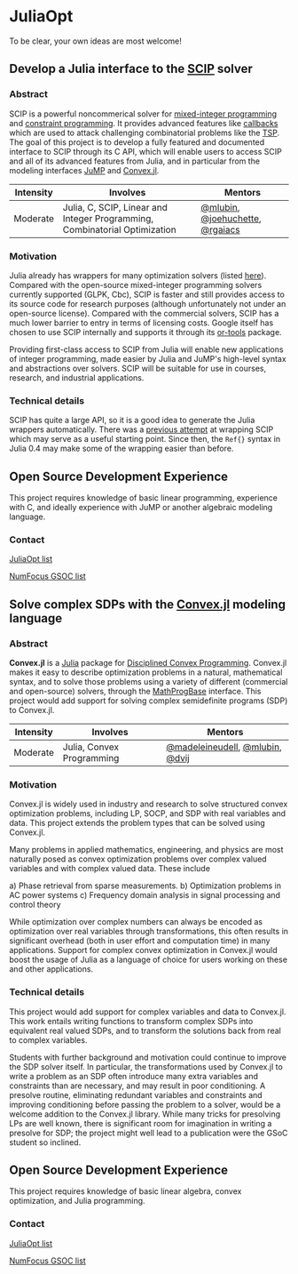 # JuliaOpt

To be clear, your own ideas are most welcome!

## Develop a Julia interface to the [SCIP](http://scip.zib.de/) solver

### Abstract

SCIP is a powerful noncommerical solver for [mixed-integer programming](https://en.wikipedia.org/wiki/Integer_programming) and
[constraint programming](https://en.wikipedia.org/wiki/Constraint_programming).
It provides advanced features like [callbacks](http://jump.readthedocs.org/en/latest/callbacks.html) which are used to attack challenging combinatorial problems
like the [TSP](https://en.wikipedia.org/wiki/Travelling_salesman_problem).
The goal of this project is to develop a fully featured and documented
interface to SCIP through its C API, which will enable
users to access SCIP and all of its advanced features from Julia,
and in particular from the modeling interfaces
[JuMP](https://github.com/JuliaOpt/JuMP.jl)
and [Convex.jl](https://github.com/JuliaOpt/Convex.jl).

| **Intensity** | **Involves**  | **Mentors** |
| ------------- | --------------|------------ |
| Moderate | Julia, C, SCIP, Linear and Integer Programming, Combinatorial Optimization | [@mlubin][], [@joehuchette][], [@rgaiacs][] |

### Motivation

Julia already has wrappers for many optimization solvers (listed [here](http://www.juliaopt.org/)). Compared with the open-source mixed-integer programming solvers currently supported (GLPK, Cbc), SCIP is faster and still provides access to its source code for research purposes (although unfortunately not under an open-source license). Compared with the commercial solvers, SCIP has a much lower barrier to entry in terms of licensing costs. Google itself has chosen to use SCIP internally and supports it through its [or-tools](https://github.com/google/or-tools) package.

Providing first-class access to SCIP from Julia will enable new applications of 
integer programming, made easier by Julia and JuMP's high-level syntax and abstractions
over solvers. SCIP will be suitable for use in courses, research, and industrial applications.

### Technical details

SCIP has quite a large API, so it is a good idea to generate
the Julia wrappers automatically. There was a
[previous attempt](https://github.com/ryanjoneil/SCIP.jl) at wrapping
SCIP which may serve as a useful starting point. Since then,
the ``Ref{}`` syntax in Julia 0.4 may make some of the wrapping
easier than before.

## Open Source Development Experience

This project requires knowledge of basic linear programming, experience with C, and ideally experience with JuMP or another algebraic modeling language.

### Contact

[JuliaOpt list](https://groups.google.com/forum/#!forum/julia-opt)

[NumFocus GSOC list](https://groups.google.com/a/numfocus.org/forum/#!forum/gsoc)


## Solve complex SDPs with the [Convex.jl](https://github.com/JuliaOpt/Convex.jl/i) modeling language

### Abstract

**Convex.jl** is a [Julia](http://julialang.org) package for [Disciplined Convex Programming](http://dcp.stanford.edu/). Convex.jl makes it easy to describe optimization problems in a natural, mathematical syntax, and to solve those problems using a variety of different (commercial and open-source) solvers, through the [MathProgBase](http://mathprogbasejl.readthedocs.org/en/latest/) interface.
This project would add support for solving complex semidefinite programs (SDP) to Convex.jl.

| **Intensity** | **Involves**  | **Mentors** |
| ------------- | --------------|------------ |
| Moderate | Julia, Convex Programming | [@madeleineudell][], [@mlubin][], [@dvij][] |

### Motivation

Convex.jl is widely used in industry and research to solve structured 
convex optimization problems, including LP, SOCP, and SDP with real variables and data.
This project extends the problem types that can be solved using Convex.jl.

Many problems in applied mathematics, engineering, and physics are most
naturally posed as convex optimization problems over complex valued
variables and with complex valued data. These include

a) Phase retrieval from sparse measurements.
b) Optimization problems in AC power systems
c) Frequency domain analysis in signal processing and control theory

While optimization over complex numbers can always be encoded as
optimization over real variables through transformations, this often
results in significant overhead (both in user effort and computation
time) in many applications. Support for complex convex
optimization in Convex.jl would boost the usage of Julia
as a language of choice for users working on these and other
applications.

### Technical details

This project would add support for complex variables and data to Convex.jl.
This work entails writing functions to transform complex SDPs into equivalent
real valued SDPs, and to transform the solutions back from real to complex
variables. 

Students with further background and motivation could continue to improve
the SDP solver itself. In particular, the transformations used by Convex.jl
to write a problem as an SDP often introduce many extra variables and constraints
than are necessary, and may result in poor conditioning. A presolve routine,
eliminating redundant variables and constraints and improving conditioning before
passing the problem to a solver, would be a welcome addition to the Convex.jl library.
While many tricks for presolving LPs are well known, there is significant room for 
imagination in writing a presolve for SDP; the project might well lead to a publication
were the GSoC student so inclined.

## Open Source Development Experience

This project requires knowledge of basic linear algebra, convex optimization, 
and Julia programming.

### Contact

[JuliaOpt list](https://groups.google.com/forum/#!forum/julia-opt)

[NumFocus GSOC list](https://groups.google.com/a/numfocus.org/forum/#!forum/gsoc)

[@dvij]: https://github.com/dvij
[@joehuchette]: https://github.com/joehuchette
[@madeleineudell]: https://github.com/madeleineudell
[@mlubin]: https://github.com/mlubin
[@rgaiacs]: https://github.com/rgaiacs
